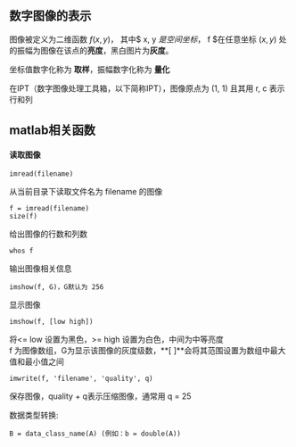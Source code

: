 
## 数字图像的表示

图像被定义为二维函数 $f(x, y)$， 其中$ x, y $是空间坐标，$ f $在任意坐标 $(x, y)$ 处的振幅为图像在该点的**亮度**，黑白图片为**灰度**。

坐标值数字化称为 **取样**，振幅数字化称为 **量化**

在IPT（数字图像处理工具箱，以下简称IPT），图像原点为 (1, 1) 且其用 r, c 表示行和列

## matlab相关函数

#### 读取图像

```
imread(filename)
```
从当前目录下读取文件名为 filename 的图像

```
f = imread(filename)
size(f)
```
给出图像的行数和列数

```
whos f
```
输出图像相关信息

```
imshow(f, G)，G默认为 256
```
显示图像
```
imshow(f, [low high])
```
将<= low  设置为黑色，>= high 设置为白色，中间为中等亮度<br>
f 为图像数组，G为显示该图像的灰度级数，**[ ]**会将其范围设置为数组中最大值和最小值之间

```
imwrite(f, 'filename', 'quality', q)
```
保存图像，quality + q表示压缩图像，通常用 q = 25

数据类型转换:
```
B = data_class_name(A) (例如：b = double(A))
```